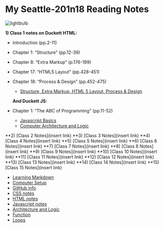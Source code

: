 # My Seattle-201n18 Reading Notes
  
  ![lightbulb](https://user-images.githubusercontent.com/61428656/75473987-fe78c100-594a-11ea-99e6-8322e6af80aa.jpg)
 

  **1) Class 1 notes on Duckett HTML:**
  + Introduction (pp.2-11)
  + Chapter 1: “Structure” (pp.12-39)
  + Chapter 8: “Extra Markup” (p.176-199)
  + Chapter 17: “HTML5 Layout” (pp.428-451)
  + Chapter 18: “Process & Design” (pp.452-475)
    - [Structure, Extra Markup, HTML 5 Layout, Process & Design](html-notes.md)
    
    **And Duckett JS:**
  + Chapter 1: “The ABC of Programming” (pp.11-52)
    - [Javascript Basics](javascript.md)
    - [Computer Architecture and Logic](how-computers-work.md)
    
  **2) [Class 2 Notes](insert link)
  **3) [Class 3 Notes](insert link)
  **4) [Class 4 Notes](insert link)
  **5) [Class 5 Notes](insert link)
  **6) [Class 6 Notes](insert link)
  **7) [Class 7 Notes](insert link)
  **8) [Class 8 Notes](insert link)
  **9) [Class 9 Notes](insert link)
  **10) [Class 10 Notes](insert link)
  **11) [Class 11 Notes](insert link)
  **12) [Class 12 Notes](insert link)
  **13) [Class 13 Notes](insert link)
  **14) [Class 14 Notes](insert link)
  **15) [Class 15 Notes](insert link)
  
  + [Learning Markdown](cheatsheets.md)
  + [Computer Setup](computer-setup.md)
  + [GitHub info](git-github.md)
  + [CSS notes](css-notes.md)
  + [HTML notes](html-notes.md)
  + [Javascript notes](javascript.md)
  + [Architecture and Logic](how-computers-work.md)
  + [Function](function-notes.md)
  + [Loops](loop-notes.md)
